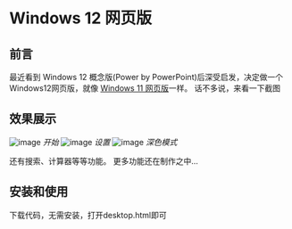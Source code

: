 # Windows 12 网页版


## 前言
最近看到 Windows 12 概念版(Power by PowerPoint)后深受启发，决定做一个Windows12网页版，就像 [Windows 11 网页版](https://win11.blueedge.me/)一样。
话不多说，来看一下截图

## 效果展示
![image](https://user-images.githubusercontent.com/109324613/215422812-35b8975e-f34d-4114-a7eb-0dbcf65bd9c7.png)
*开始*
![image](https://user-images.githubusercontent.com/109324613/215423155-0d2db5d2-9f00-47f2-a504-87dae5761507.png)
*设置*
![image](https://user-images.githubusercontent.com/109324613/215423484-ac8fdcc3-8642-4e8a-8e69-a4e8938cf74d.png)
*深色模式*

还有搜索、计算器等等功能。
更多功能还在制作之中...

## 安装和使用
下载代码，无需安装，打开desktop.html即可
